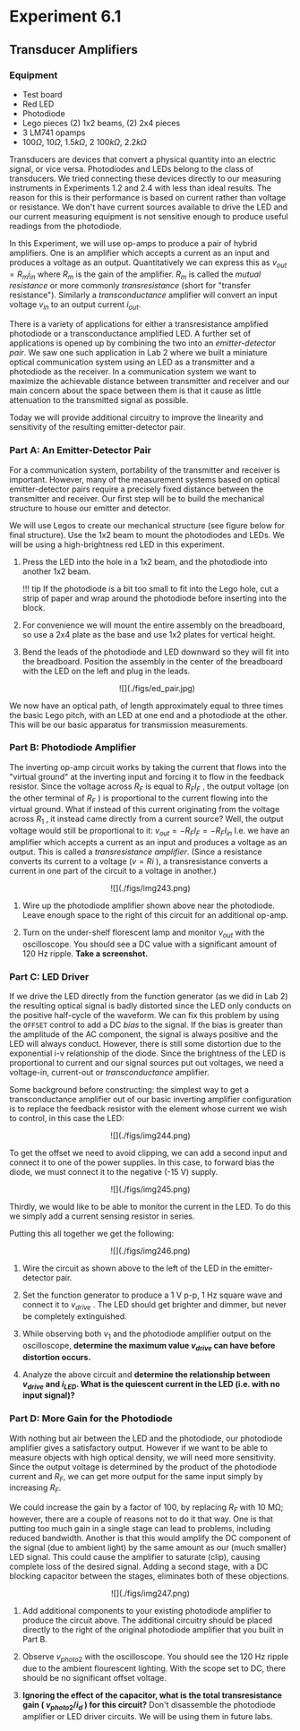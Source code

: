 # Experiment 6.1

## Transducer Amplifiers

### Equipment

* Test board
* Red LED
* Photodiode
* Lego pieces (2) 1x2 beams, (2) 2x4 pieces
* 3 LM741 opamps
* 100$\Omega$, 10$\Omega$, 1.5$k\Omega$, 2 100$k\Omega$, 2.2$k\Omega$

Transducers are devices that convert a physical quantity into an electric
signal, or vice versa. Photodiodes and LEDs belong to the class of transducers.
We tried connecting these devices directly to our measuring instruments in
Experiments 1.2 and 2.4 with less than ideal results. The reason for this is
their performance is based on current rather than voltage or resistance. We
don't have current sources available to drive the LED and our current measuring
equipment is not sensitive enough to produce useful readings from the
photodiode.

In this Experiment, we will use op-amps to produce a pair of hybrid amplifiers.
One is an amplifier which accepts a current as an input and produces a voltage
as an output. Quantitatively we can express this as $v_{out}=R_mi_{in}$ where
$R_m$ is the gain of the amplifier. $R_m$ is called the *mutual resistance* or
more commonly *transresistance* (short for "transfer resistance"). Similarly a
*transconductance* amplifier will convert an input voltage $v_{in}$ to an
output current $i_{out}$.

There is a variety of applications for either a transresistance amplified
photodiode or a transconductance amplified LED. A further set of applications
is opened up by combining the two into an *emitter-detector pair*. We saw one
such application in Lab 2 where we built a miniature optical communication
system using an LED as a transmitter and a photodiode as the receiver. In a
communication system we want to maximize the achievable distance between
transmitter and receiver and our main concern about the space between them is
that it cause as little attenuation to the transmitted signal as possible.

Today we will provide additional circuitry to improve the linearity and
sensitivity of the resulting emitter-detector pair.

### Part A: An Emitter-Detector Pair

For a communication system, portability of the transmitter and receiver is
important. However, many of the measurement systems based on optical
emitter-detector pairs require a precisely fixed distance between the
transmitter and receiver. Our first step will be to build the mechanical
structure to house our emitter and detector.

We will use Legos to create our mechanical structure (see figure below for final structure). Use the 1x2 beam to mount the photodiodes and LEDs. We will be using
a high-brightness red LED in this experiment.

1. Press the LED into the hole in a 1x2 beam, and the photodiode into another 1x2 beam.

    !!! tip
        If the photodiode is a bit too small to fit into the Lego hole, cut a
        strip of paper and wrap around the photodiode before inserting into the
        block.
        
2. For convenience we will mount the entire assembly on the breadboard, so use
   a 2x4 plate as the base and use 1x2 plates for
   vertical height.  

3. Bend the leads of the photodiode and LED downward so they will fit into the breadboard. Position the assembly in the center of the breadboard with the
   LED on the left and plug in the leads.
    <center>
    ![](./figs/ed_pair.jpg)
    </center>

We now have an optical path, of length approximately equal to three times the
basic Lego pitch, with an LED at one end and a photodiode at the other. This
will be our basic apparatus for transmission measurements.

### Part B: Photodiode Amplifier

The inverting op-amp circuit works by taking the current that flows into the
"virtual ground" at the inverting input and forcing it to flow in the feedback
resistor. Since the voltage across $R_F$ is equal to $R_F I_F$ , the output
voltage (on the other terminal of $R_F$ ) is proportional to the current
flowing into the virtual ground. What if instead of this current originating
from the voltage across $R_1$ , it instead came directly from a current source?
Well, the output voltage would still be proportional to it: $v_{out} = -R_F I_F
= -R_F I_{in}$ I.e. we have an amplifier which accepts a current as an input
and produces a voltage as an output.  This is called a *transresistance
amplifier*. (Since a resistance converts its current to a voltage ($v=Ri$ ), a
transresistance converts a current in one part of the circuit to a voltage in
another.)

<center>
![](./figs/img243.png)
</center>

1. Wire up the photodiode amplifier shown above near the photodiode.  Leave
   enough space to the right of this circuit for an additional op-amp.

2. Turn on the under-shelf florescent lamp and monitor $v_{out}$ with the
   oscilloscope. You should see a DC value with a significant amount of 120 Hz
   ripple. **Take a screenshot.**

### Part C: LED Driver

If we drive the LED directly from the function generator (as we did in Lab 2)
the resulting optical signal is badly distorted since the LED only conducts on
the positive half-cycle of the waveform. We can fix this problem by using the
`OFFSET` control to add a DC *bias* to the signal. If the bias is greater than
the amplitude of the AC component, the signal is always positive and the LED
will always conduct. However, there is still some distortion due to the
exponential i-v relationship of the diode. Since the brightness of the LED is
proportional to current and our signal sources put out voltages, we need a
voltage-in, current-out or *transconductance* amplifier.

Some background before constructing: the simplest way to get a transconductance
amplifier out of our basic inverting amplifier configuration is to replace the
feedback resistor with the element whose current we wish to control, in this
case the LED:

<center>
![](./figs/img244.png)
</center>

To get the offset we need to avoid clipping, we can add a second input and
connect it to one of the power supplies. In this case, to forward bias the
diode, we must connect it to the negative (-15 V) supply.

<center>
![](./figs/img245.png)
</center>

Thirdly, we would like to be able to monitor the current in the LED. To do this
we simply add a current sensing resistor in series.

Putting this all together we get the following:

<center>
![](./figs/img246.png)
</center>

1. Wire the circuit as shown above to the left of the LED in the
   emitter-detector pair.

2. Set the function generator to produce a 1 V p-p, 1 Hz square wave and
   connect it to $v_{drive}$ . The LED should get brighter and dimmer, but
   never be completely extinguished.

3. While observing both $v_1$ and the photodiode amplifier output on the
   oscilloscope, **determine the maximum value $v_{drive}$ can have before
   distortion occurs.**

4. Analyze the above circuit and **determine the relationship between
   $v_{drive}$ and $i_{LED}$. What is the quiescent current in the LED (i.e.
   with no input signal)?**

### Part D: More Gain for the Photodiode

With nothing but air between the LED and the photodiode, our photodiode
amplifier gives a satisfactory output. However if we want to be able to measure
objects with high optical density, we will need more sensitivity. Since the
output voltage is determined by the product of the photodiode current and
$R_F$, we can get more output for the same input simply by increasing $R_F$.

We could increase the gain by a factor of 100, by replacing $R_F$ with 10 MΩ;
however, there are a couple of reasons not to do it that way. One is that
putting too much gain in a single stage can lead to problems, including reduced
bandwidth. Another is that this would amplify the DC component of the signal
(due to ambient light) by the same amount as our (much smaller) LED signal.
This could cause the amplifier to saturate (clip), causing complete loss of the
desired signal. Adding a second stage, with a DC blocking capacitor between the
stages, eliminates both of these objections.

<center>
![](./figs/img247.png)
</center>

1. Add additional components to your existing photodiode amplifier to produce
   the circuit above. The additional circuitry should be placed directly to the
   right of the original photodiode amplifier that you built in Part B.

2. Observe $v_{photo2}$ with the oscilloscope. You should see the 120 Hz ripple
   due to the ambient flourescent lighting. With the scope set to DC, there
   should be no significant offset voltage.

3. **Ignoring the effect of the capacitor, what is the total transresistance
   gain ( $v_{photo2}/i_d$ ) for this circuit?** Don't disassemble the
   photodiode amplifier or LED driver circuits. We will be using them in future
   labs.
